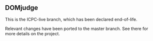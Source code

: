 DOMjudge
--------

This is the ICPC-live branch, which has been declared end-of-life.

Relevant changes have been ported to the master branch.
See there for more details on the project.
